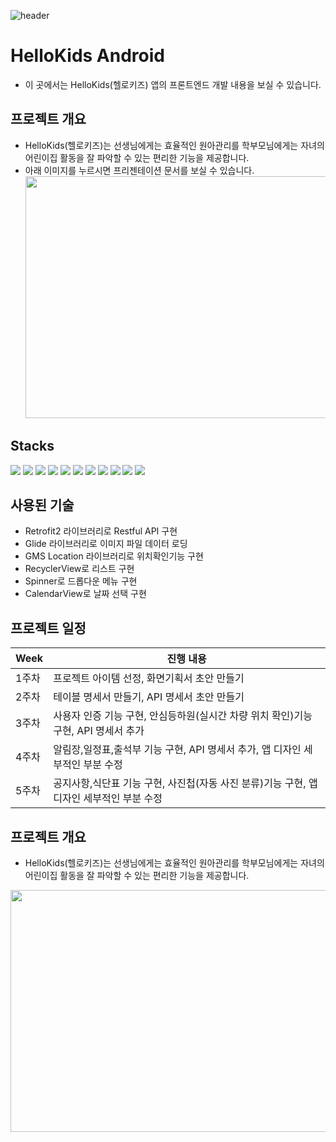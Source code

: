 ![header](https://capsule-render.vercel.app/api?type=waving&color=auto&height=200&section=header&text=Hello%20Kids&fontSize=70)

# HelloKids Android
* 이 곳에서는 HelloKids(헬로키즈) 앱의 프론트엔드 개발 내용을 보실 수 있습니다. 

## 프로젝트 개요
* HelloKids(헬로키즈)는 선생님에게는 효율적인 원아관리를 학부모님에게는 자녀의 어린이집 활동을 잘 파악할 수 있는 편리한 기능을 제공합니다.
* 아래 이미지를 누르시면 프리젠테이션 문서를 보실 수 있습니다. 
<a href= "https://drive.google.com/file/d/1WKZkOnatBQTaRcdXXQeS9JwYQLpF5cm1/view?usp=sharing"><img src="https://github.com/bopool/aws-hellokids-api/assets/130967557/65ea1f81-0585-42a1-b4ab-3b7a2f4aa3d8"  width="700" height="387"></a>

## Stacks
<img src="https://img.shields.io/badge/Python-3776AB?style=flat-square&logo=Python&logoColor=white"/> <img src="https://img.shields.io/badge/Flask-000000?style=flat-square&logo=flask&logoColor=white"/> <img src="https://img.shields.io/badge/Visual Studio Code-007ACC?style=flat-square&logo=Visual Studio Code&logoColor=white"/> <img src="https://img.shields.io/badge/java-007396?style=flat-square&logo=java&logoColor=white"/> <img src="https://img.shields.io/badge/Android Studio-3DDC84?style=flat-square&logo=Android Studio&logoColor=white"/> <img src="https://img.shields.io/badge/MySQL-4479A1?style=flat-square&logo=MySQL&logoColor=white"/> <img src="https://img.shields.io/badge/JSON-000000?style=flat-square&logo=json&logoColor=white"/> <img src="https://img.shields.io/badge/Amazon AWS-232F3E?style=flat-square&logo=amazonaws&logoColor=white"/> <img src="https://img.shields.io/badge/Anaconda-44A833?style=flat-square&logo=Anaconda&logoColor=white"/> <img src="https://img.shields.io/badge/Git-F05032?style=flat-square&logo=git&logoColor=white"/> <img src="https://img.shields.io/badge/GitHub-181717?style=flat-square&logo=GitHub&logoColor=white"/>

## 사용된 기술
* Retrofit2 라이브러리로 Restful API 구현
* Glide 라이브러리로 이미지 파일 데이터 로딩
* GMS Location 라이브러리로 위치확인기능 구현
* RecyclerView로 리스트 구현
* Spinner로 드롭다운 메뉴 구현
* CalendarView로 날짜 선택 구현

##  프로젝트 일정
| Week | 진행 내용 |
| ------ | ----------- |
| 1주차 | 프로젝트 아이템 선정, 화면기획서 초안 만들기 |
| 2주차 | 테이블 명세서 만들기, API 명세서 초안 만들기 |
| 3주차 | 사용자 인증 기능 구현, 안심등하원(실시간 차량 위치 확인)기능 구현, API 명세서 추가|
| 4주차 | 알림장,일정표,출석부 기능 구현, API 명세서 추가, 앱 디자인 세부적인 부분 수정|
| 5주차 | 공지사항,식단표 기능 구현, 사진첩(자동 사진 분류)기능 구현, 앱 디자인 세부적인 부분 수정|

## 프로젝트 개요
* HelloKids(헬로키즈)는 선생님에게는 효율적인 원아관리를 학부모님에게는 자녀의 어린이집 활동을 잘 파악할 수 있는 편리한 기능을 제공합니다.
<img src="https://github.com/bopool/aws-hellokids-api/assets/130967557/65ea1f81-0585-42a1-b4ab-3b7a2f4aa3d8"  width="700" height="387">

  
